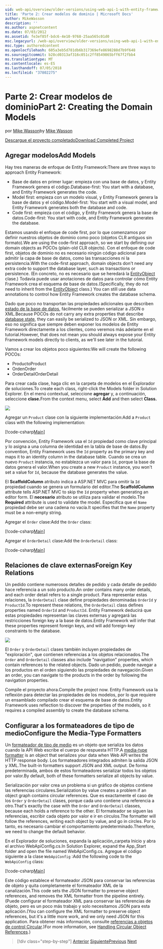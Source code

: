 ```yaml
---
uid: web-api/overview/older-versions/using-web-api-1-with-entity-framework-5/using-web-api-with-entity-framework-part-2
title: 'Parte 2: Crear modelos de dominio | Microsoft Docs'
author: MikeWasson
description: ''
ms.author: aspnetcontent
ms.date: 07/03/2012
ms.assetid: fe3ef85f-bdc6-4e10-9768-25aa565c01d0
msc.legacyurl: /web-api/overview/older-versions/using-web-api-1-with-entity-framework-5/using-web-api-with-entity-framework-part-2
msc.type: authoredcontent
ms.openlocfilehash: 605a3eb5d781db6b317369efe8698288d7b9f648
ms.sourcegitcommit: b28cd0313af316c051c2ff8549865bff67f2fbb4
ms.translationtype: MT
ms.contentlocale: es-ES
ms.lasthandoff: 07/05/2018
ms.locfileid: "37802275"
---
```

<a name="part-2-creating-the-domain-models"></a><span data-ttu-id="4dd2c-102">Parte 2: Crear modelos de dominio</span><span class="sxs-lookup"><span data-stu-id="4dd2c-102">Part 2: Creating the Domain Models</span></span>
====================
<span data-ttu-id="4dd2c-103">por [Mike Wasson](https://github.com/MikeWasson)</span><span class="sxs-lookup"><span data-stu-id="4dd2c-103">by [Mike Wasson](https://github.com/MikeWasson)</span></span>

[<span data-ttu-id="4dd2c-104">Descargue el proyecto completado</span><span class="sxs-lookup"><span data-stu-id="4dd2c-104">Download Completed Project</span></span>](http://code.msdn.microsoft.com/ASP-NET-Web-API-with-afa30545)

## <a name="add-models"></a><span data-ttu-id="4dd2c-105">Agregar modelos</span><span class="sxs-lookup"><span data-stu-id="4dd2c-105">Add Models</span></span>

<span data-ttu-id="4dd2c-106">Hay tres maneras de enfoque de Entity Framework:</span><span class="sxs-lookup"><span data-stu-id="4dd2c-106">There are three ways to approach Entity Framework:</span></span>

- <span data-ttu-id="4dd2c-107">Base de datos en primer lugar: empieza con una base de datos, y Entity Framework genera el código.</span><span class="sxs-lookup"><span data-stu-id="4dd2c-107">Database-first: You start with a database, and Entity Framework generates the code.</span></span>
- <span data-ttu-id="4dd2c-108">Model first: empieza con un modelo visual, y Entity Framework genera la base de datos y el código.</span><span class="sxs-lookup"><span data-stu-id="4dd2c-108">Model-first: You start with a visual model, and Entity Framework generates both the database and code.</span></span>
- <span data-ttu-id="4dd2c-109">Code first: empieza con el código, y Entity Framework genera la base de datos.</span><span class="sxs-lookup"><span data-stu-id="4dd2c-109">Code-first: You start with code, and Entity Framework generates the database.</span></span>

<span data-ttu-id="4dd2c-110">Estamos usando el enfoque de code first, por lo que comenzamos por definir nuestros objetos de dominio como poco (objetos CLR antiguos sin formato).</span><span class="sxs-lookup"><span data-stu-id="4dd2c-110">We are using the code-first approach, so we start by defining our domain objects as POCOs (plain-old CLR objects).</span></span> <span data-ttu-id="4dd2c-111">Con el enfoque de code first, objetos de dominio no es necesario ningún código adicional para admitir la capa de base de datos, como las transacciones ni la persistencia.</span><span class="sxs-lookup"><span data-stu-id="4dd2c-111">With the code-first approach, domain objects don't need any extra code to support the database layer, such as transactions or persistence.</span></span> <span data-ttu-id="4dd2c-112">(En concreto, no es necesario que se heredará la [EntityObject](https://msdn.microsoft.com/library/system.data.objects.dataclasses.entityobject.aspx) clase.) Todavía puede usar anotaciones de datos para controlar cómo Entity Framework crea el esquema de base de datos.</span><span class="sxs-lookup"><span data-stu-id="4dd2c-112">(Specifically, they do not need to inherit from the [EntityObject](https://msdn.microsoft.com/library/system.data.objects.dataclasses.entityobject.aspx) class.) You can still use data annotations to control how Entity Framework creates the database schema.</span></span>

<span data-ttu-id="4dd2c-113">Dado que poco no transportan las propiedades adicionales que describen [estado de la base de datos](https://msdn.microsoft.com/library/system.data.entitystate.aspx), fácilmente se pueden serializar a JSON o XML.</span><span class="sxs-lookup"><span data-stu-id="4dd2c-113">Because POCOs do not carry any extra properties that describe [database state](https://msdn.microsoft.com/library/system.data.entitystate.aspx), they can easily be serialized to JSON or XML.</span></span> <span data-ttu-id="4dd2c-114">Sin embargo, eso no significa que siempre deben exponer los modelos de Entity Framework directamente a los clientes, como veremos más adelante en el tutorial.</span><span class="sxs-lookup"><span data-stu-id="4dd2c-114">However, that does not mean you should always expose your Entity Framework models directly to clients, as we'll see later in the tutorial.</span></span>

<span data-ttu-id="4dd2c-115">Vamos a crear los objetos poco siguientes:</span><span class="sxs-lookup"><span data-stu-id="4dd2c-115">We will create the following POCOs:</span></span>

- <span data-ttu-id="4dd2c-116">Producto</span><span class="sxs-lookup"><span data-stu-id="4dd2c-116">Product</span></span>
- <span data-ttu-id="4dd2c-117">Orden</span><span class="sxs-lookup"><span data-stu-id="4dd2c-117">Order</span></span>
- <span data-ttu-id="4dd2c-118">OrderDetail</span><span class="sxs-lookup"><span data-stu-id="4dd2c-118">OrderDetail</span></span>

<span data-ttu-id="4dd2c-119">Para crear cada clase, haga clic en la carpeta de modelos en el Explorador de soluciones.</span><span class="sxs-lookup"><span data-stu-id="4dd2c-119">To create each class, right-click the Models folder in Solution Explorer.</span></span> <span data-ttu-id="4dd2c-120">En el menú contextual, seleccione **agregar** y, a continuación, seleccione **clase.**</span><span class="sxs-lookup"><span data-stu-id="4dd2c-120">From the context menu, select **Add** and then select **Class.**</span></span>

![](using-web-api-with-entity-framework-part-2/_static/image1.png)

<span data-ttu-id="4dd2c-121">Agregar un `Product` clase con la siguiente implementación:</span><span class="sxs-lookup"><span data-stu-id="4dd2c-121">Add a `Product` class with the following implementation:</span></span>

[!code-csharp[Main](using-web-api-with-entity-framework-part-2/samples/sample1.cs)]

<span data-ttu-id="4dd2c-122">Por convención, Entity Framework usa el `Id` propiedad como clave principal y lo asigna a una columna de identidad en la tabla de base de datos.</span><span class="sxs-lookup"><span data-stu-id="4dd2c-122">By convention, Entity Framework uses the `Id` property as the primary key and maps it to an identity column in the database table.</span></span> <span data-ttu-id="4dd2c-123">Cuando se crea un nuevo `Product` instancia, no establezca un valor para `Id`, porque la base de datos genera el valor.</span><span class="sxs-lookup"><span data-stu-id="4dd2c-123">When you create a new `Product` instance, you won't set a value for `Id`, because the database generates the value.</span></span>

<span data-ttu-id="4dd2c-124">El **ScaffoldColumn** atributo indica a ASP.NET MVC para omitir la `Id` propiedad cuando se genera un formulario del editor.</span><span class="sxs-lookup"><span data-stu-id="4dd2c-124">The **ScaffoldColumn** attribute tells ASP.NET MVC to skip the `Id` property when generating an editor form.</span></span> <span data-ttu-id="4dd2c-125">El **necesario** atributo se utiliza para validar el modelo.</span><span class="sxs-lookup"><span data-stu-id="4dd2c-125">The **Required** attribute is used to validate the model.</span></span> <span data-ttu-id="4dd2c-126">Especifica que el `Name` propiedad debe ser una cadena no vacía.</span><span class="sxs-lookup"><span data-stu-id="4dd2c-126">It specifies that the `Name` property must be a non-empty string.</span></span>

<span data-ttu-id="4dd2c-127">Agregar el `Order` clase:</span><span class="sxs-lookup"><span data-stu-id="4dd2c-127">Add the `Order` class:</span></span>

[!code-csharp[Main](using-web-api-with-entity-framework-part-2/samples/sample2.cs)]

<span data-ttu-id="4dd2c-128">Agregar el `OrderDetail` clase:</span><span class="sxs-lookup"><span data-stu-id="4dd2c-128">Add the `OrderDetail` class:</span></span>

[!code-csharp[Main](using-web-api-with-entity-framework-part-2/samples/sample3.cs)]

## <a name="foreign-key-relations"></a><span data-ttu-id="4dd2c-129">Relaciones de clave externas</span><span class="sxs-lookup"><span data-stu-id="4dd2c-129">Foreign Key Relations</span></span>

<span data-ttu-id="4dd2c-130">Un pedido contiene numerosos detalles de pedido y cada detalle de pedido hace referencia a un solo producto.</span><span class="sxs-lookup"><span data-stu-id="4dd2c-130">An order contains many order details, and each order detail refers to a single product.</span></span> <span data-ttu-id="4dd2c-131">Para representar estas relaciones, la `OrderDetail` clase define propiedades denominadas `OrderId` y `ProductId`.</span><span class="sxs-lookup"><span data-stu-id="4dd2c-131">To represent these relations, the `OrderDetail` class defines properties named `OrderId` and `ProductId`.</span></span> <span data-ttu-id="4dd2c-132">Entity Framework deducirá que estas propiedades representan las claves externas y agregará las restricciones foreign key a la base de datos.</span><span class="sxs-lookup"><span data-stu-id="4dd2c-132">Entity Framework will infer that these properties represent foreign keys, and will add foreign-key constraints to the database.</span></span>

![](using-web-api-with-entity-framework-part-2/_static/image2.png)

<span data-ttu-id="4dd2c-133">El `Order` y `OrderDetail` clases también incluyen propiedades de "exploración", que contienen referencias a los objetos relacionados.</span><span class="sxs-lookup"><span data-stu-id="4dd2c-133">The `Order` and `OrderDetail` classes also include "navigation" properties, which contain references to the related objects.</span></span> <span data-ttu-id="4dd2c-134">Dado un pedido, puede navegar a los productos en el orden siguiendo las propiedades de navegación.</span><span class="sxs-lookup"><span data-stu-id="4dd2c-134">Given an order, you can navigate to the products in the order by following the navigation properties.</span></span>

<span data-ttu-id="4dd2c-135">Compile el proyecto ahora.</span><span class="sxs-lookup"><span data-stu-id="4dd2c-135">Compile the project now.</span></span> <span data-ttu-id="4dd2c-136">Entity Framework usa la reflexión para detectar las propiedades de los modelos, por lo que requiere un ensamblado compilado crear el esquema de base de datos.</span><span class="sxs-lookup"><span data-stu-id="4dd2c-136">Entity Framework uses reflection to discover the properties of the models, so it requires a compiled assembly to create the database schema.</span></span>

## <a name="configure-the-media-type-formatters"></a><span data-ttu-id="4dd2c-137">Configurar a los formateadores de tipo de medio</span><span class="sxs-lookup"><span data-stu-id="4dd2c-137">Configure the Media-Type Formatters</span></span>

<span data-ttu-id="4dd2c-138">Un [formateador de tipo de medio](../../formats-and-model-binding/media-formatters.md) es un objeto que serializa los datos cuando la API Web escribe el cuerpo de respuesta HTTP.</span><span class="sxs-lookup"><span data-stu-id="4dd2c-138">A [media-type formatter](../../formats-and-model-binding/media-formatters.md) is an object that serializes your data when Web API writes the HTTP response body.</span></span> <span data-ttu-id="4dd2c-139">Los formateadores integrados admiten la salida JSON y XML.</span><span class="sxs-lookup"><span data-stu-id="4dd2c-139">The built-in formatters support JSON and XML output.</span></span> <span data-ttu-id="4dd2c-140">De forma predeterminada, ambos de estos formateadores serializar todos los objetos por valor.</span><span class="sxs-lookup"><span data-stu-id="4dd2c-140">By default, both of these formatters serialize all objects by value.</span></span>

<span data-ttu-id="4dd2c-141">Serialización por valor crea un problema si un gráfico de objetos contiene las referencias circulares.</span><span class="sxs-lookup"><span data-stu-id="4dd2c-141">Serialization by value creates a problem if an object graph contains circular references.</span></span> <span data-ttu-id="4dd2c-142">Que es exactamente el caso de los `Order` y `OrderDetail` clases, porque cada uno contiene una referencia a otro.</span><span class="sxs-lookup"><span data-stu-id="4dd2c-142">That's exactly the case with the `Order` and `OrderDetail` classes, because each holds a reference to the other.</span></span> <span data-ttu-id="4dd2c-143">El formateador se siguen las referencias, escribir cada objeto por valor e ir en círculos.</span><span class="sxs-lookup"><span data-stu-id="4dd2c-143">The formatter will follow the references, writing each object by value, and go in circles.</span></span> <span data-ttu-id="4dd2c-144">Por lo tanto, es necesario cambiar el comportamiento predeterminado.</span><span class="sxs-lookup"><span data-stu-id="4dd2c-144">Therefore, we need to change the default behavior.</span></span>

<span data-ttu-id="4dd2c-145">En el Explorador de soluciones, expanda la aplicación\_carpeta Inicio y abra el archivo WebApiConfig.cs.</span><span class="sxs-lookup"><span data-stu-id="4dd2c-145">In Solution Explorer, expand the App\_Start folder and open the file named WebApiConfig.cs.</span></span> <span data-ttu-id="4dd2c-146">Agregue el código siguiente a la clase `WebApiConfig` :</span><span class="sxs-lookup"><span data-stu-id="4dd2c-146">Add the following code to the `WebApiConfig` class:</span></span>

[!code-csharp[Main](using-web-api-with-entity-framework-part-2/samples/sample4.cs?highlight=11)]

<span data-ttu-id="4dd2c-147">Este código establece el formateador JSON para conservar las referencias de objeto y quita completamente el formateador XML de la canalización.</span><span class="sxs-lookup"><span data-stu-id="4dd2c-147">This code sets the JSON formatter to preserve object references, and removes the XML formatter from the pipeline entirely.</span></span> <span data-ttu-id="4dd2c-148">(Puede configurar el formateador XML para conservar las referencias de objeto, pero es un poco más trabajo y solo necesitamos JSON para esta aplicación.</span><span class="sxs-lookup"><span data-stu-id="4dd2c-148">(You can configure the XML formatter to preserve object references, but it's a little more work, and we only need JSON for this application.</span></span> <span data-ttu-id="4dd2c-149">Para obtener más información, consulte [referencias a objetos de control Circular](../../formats-and-model-binding/json-and-xml-serialization.md#handling_circular_object_references).)</span><span class="sxs-lookup"><span data-stu-id="4dd2c-149">For more information, see [Handling Circular Object References](../../formats-and-model-binding/json-and-xml-serialization.md#handling_circular_object_references).)</span></span>

> [!div class="step-by-step"]
> <span data-ttu-id="4dd2c-150">[Anterior](using-web-api-with-entity-framework-part-1.md)
> [Siguiente](using-web-api-with-entity-framework-part-3.md)</span><span class="sxs-lookup"><span data-stu-id="4dd2c-150">[Previous](using-web-api-with-entity-framework-part-1.md)
[Next](using-web-api-with-entity-framework-part-3.md)</span></span>
